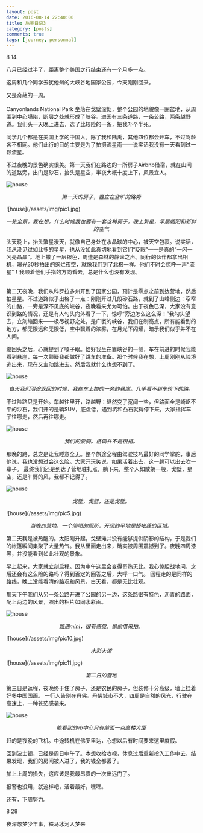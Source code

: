 ```yaml
---
layout: post
date: 2016-08-14 22:40:00
title: 旅美日记3
category: [posts]
comments: true
tags: [journey, personnal]
---
```


8 14

八月已经过半了，距离整个美国之行结束还有一个月多一点。

这周和几个同学去犹他州的大峡谷地国家公园，今天刚刚回来。

又是奇葩的一周。
<br/><br/>
Canyonlands National Park 坐落在戈壁深处，整个公园的地貌像一圈盆地，从周围到中心塌陷，断层之处就形成了峡谷。进园有三条道路，一条公路，两条越野道。我们头一天晚上进去，选了比较险的一条，把我吓个半死。

同学几个都是在美国上学的中国人。除了我和陆禹，其他四位都会开车，不过驾龄各不相同。他们此行的目的主要是为了拍摄流星雨——说实话我没有一天看到过一颗流星。

不过夜晚的景色确实很美。第一天我们在路边的一所房子Airbnb借宿，就在山间的道路旁，出门是砂石，抬头是星空，半夜大概十度上下，风景宜人。

![house](/assets/img/pic2.jpg)
<p style="text-align: center;"><i>第一天的房子，矗立在空旷的路旁</i></p>
![house](/assets/img/pic1.jpg)
<p style="text-align: center;"><i>一张全景，我在想，什么时候我也要有一套这种房子，晚上繁星，早晨朝阳和新鲜的空气</i></p>

头天晚上，抬头繁星漫天，就像自己身处在水晶球的中心，被天空包裹。说实话，我从没见过如此多的星星，也从没如此真切地看到它们“眨眼”——是真的“一闪一闪亮晶晶”。地上撒了一层银色，周遭是森林的静谧之声。同行的伙伴都拿出相机，曝光30秒拍出的绚烂夜空，就像我们到了北极一样。他们不时会惊呼一声“流星”！我顺着他们手指的方向看去，总是什么也没有发现。
<br/><br/>

第二天夜晚，我们从科罗拉多州开到了国家公园，预计是零点之前到达营地，然后拍星星。不过道路似乎出格了一点：刚刚开过几段砂石路，就到了山峰侧边：窄窄的山路，一旁是深不见底的峡谷，夜晚看来尤为可怕。由于夜色已深，大家没有意识到路的情况，还是有人勾头向外看了一下，惊呼“旁边怎么这么深！”我勾头望去，立刻缩回来——极尽视野之处，是广袤的峡谷，我们在制高点，所有能看到的地方，都无限远和无限低，空中飘着的浓雾，在月光下闪耀，暗示我们似乎并不在人间。

缩回头之后，心就提到了嗓子眼。恰好我坐在靠峡谷的一侧，车在前进的时候我能看到悬崖，每一次颠簸我都做好了跳车的准备。那个时候我在想，上周刚刚从险境逃出来，现在又主动跳进去。然后我就什么也想不到了。

![house](/assets/img/pic3.jpg)
<p style="text-align: center;"><i>白天我们沿途返回的时候，我在车上拍的一旁的悬崖。几乎看不到车轮下的路。</i></p>

不过险路只是开始。车越往里开，路越野：纵然变了宽阔一些，但路面全是崎岖不平的沙石，我们开的是辆SUV，底盘低，遇到坑和凸石就得停下来，大家指挥车子往哪走，然后再往哪走。

![house](/assets/img/pic6.jpg)
<p style="text-align: center;"><i>我们的爱骑。格调并不是很搭。</i></p>

那晚的路，总之是让我睡意全无。整个旅途全程由驾驶技巧最好的同学掌舵，事后他说，我也没想过会这么险。大家开玩笑说，如果活着出去，这一趟可以出去吹一辈子。
最终我们还是到达了营地驻扎点，躺下来，整个人如散架一般，戈壁，星空，还是旷野的风，我都不记得了。

![house](/assets/img/pic4.jpg)
<p style="text-align: center;"><i>戈壁，戈壁，还是戈壁。</i></p>
![house](/assets/img/pic5.jpg)
<p style="text-align: center;"><i>当晚的营地。一个简陋的厕所，开阔的平地是搭帐篷的区域。</i></p>

第二天我是被热醒的。太阳刚升起，戈壁滩并没有能够提供阴影的结构，于是我们的帐篷瞬间集聚了大量热气。我从里面走出来，确实被周围震撼到了。夜晚四周漆黑，并没能看到如此壮观的景象。

早上起来，大家就立刻启程。因为中午这里会变得奇热无比。我心惊胆战地问，之后还会有这么险的路吗？得到否定的回答之后，大呼一口气。
回程走的是同样的路线，晚上没能看清的路况和风景，白天看，都是无比壮观。

那天下午我们从另一条公路开进了公园的另一边，这条路很有特色，沥青的路面，配上两边的风景，照出的相片如同水彩画。

![house](/assets/img/pic7.jpg)
<p style="text-align: center;"><i>路遇mini，很有感觉，偷偷借来拍。</i></p>
![house](/assets/img/pic10.jpg)
<p style="text-align: center;"><i>水彩大道</i></p>
![house](/assets/img/pic11.jpg)
<p style="text-align: center;"><i>第二日的营地</i></p>

第三日是返程，夜晚终于住了房子，还是农民的房子，但装修十分高级，墙上挂着好多中国国画。
一行人告别在丹佛。丹佛城市不大，四周是自然的风光，行驶在高速上，一种苍茫感袭来。

![house](/assets/img/pic12.jpg)
<p style="text-align: center;"><i>能看到的市中心只有前面一点高楼大厦</i></p>

赶的是夜晚的飞机。中途转机在佛罗里达，心想以后有时间要来这里度假。

回到波士顿，已经是周日中午了。本想收拾收视，休息过后重新投入工作中去，结果发现，我们的房间被人进了，我的钱全都丢了。

加上上周的损失，这应该是我最昂贵的一次出远门了。

报警也没用，就这样吧，活着最好，嘿嘿。

还有，下周努力。

8 28

夜深忽梦少年事，铁马冰河入梦来